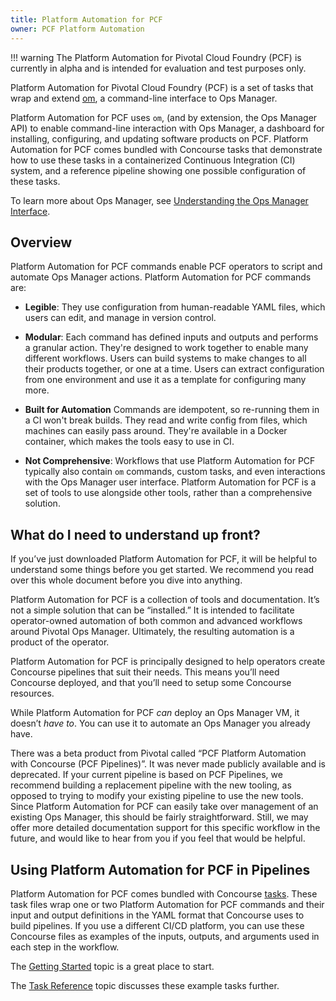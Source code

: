 ```yaml
---
title: Platform Automation for PCF
owner: PCF Platform Automation
---
```

!!! warning
    The Platform Automation for Pivotal Cloud Foundry (PCF) is currently in alpha and is intended for evaluation and test purposes only.

Platform Automation for Pivotal Cloud Foundry (PCF)
is a set of tasks that wrap and extend [om][om],
a command-line interface to Ops Manager.

Platform Automation for PCF uses `om`,
(and by extension, the Ops Manager API)
to enable command-line interaction with Ops Manager,
a dashboard for installing, configuring, and updating software products on PCF.
Platform Automation for PCF comes bundled with Concourse tasks
that demonstrate how to use these tasks
in a containerized Continuous Integration (CI) system,
and a reference pipeline
showing one possible configuration of these tasks.

To learn more about Ops Manager,
see [Understanding the Ops Manager Interface][understanding-opsman].

## Overview
Platform Automation for PCF commands enable PCF operators
to script and automate Ops Manager actions.
Platform Automation for PCF commands are:

* **Legible**: They use configuration from
human-readable YAML files,
which users can edit,
and manage in version control.

* **Modular**: Each command has defined inputs and outputs
and performs a granular action.
They're designed to work together
to enable many different workflows.
Users can build systems to make changes to all their products together,
or one at a time.
Users can extract configuration from one environment
and use it as a template for configuring many more.

* **Built for Automation** Commands are idempotent,
so re-running them in a CI won't break builds.
They read and write config from files,
which machines can easily pass around.
They're available in a Docker container,
which makes the tools easy to use in CI.

* **Not Comprehensive**: Workflows that use Platform Automation for PCF
typically also contain `om` commands, custom tasks,
and even interactions with the Ops Manager user interface.
Platform Automation for PCF is a set of tools to use alongside other tools,
rather than a comprehensive solution.

## What do I need to understand up front?
If you’ve just downloaded Platform Automation for PCF,
it will be helpful to understand some things before you get started.
We recommend you read over this whole document before you dive into anything.

Platform Automation for PCF is a collection of tools and documentation.
It’s not a simple solution that can be “installed.”
It is intended to facilitate operator-owned automation
of both common and advanced workflows around Pivotal Ops Manager.
Ultimately, the resulting automation is a product of the operator.

Platform Automation for PCF is principally designed
to help operators create Concourse pipelines that suit their needs.
This means you’ll need Concourse deployed, and that you’ll need to setup some Concourse resources.

While Platform Automation for PCF _can_ deploy an Ops Manager VM, it doesn’t _have to_.
You can use it to automate an Ops Manager you already have.

There was a beta product from Pivotal called
“PCF Platform Automation with Concourse (PCF Pipelines)”.
It was never made publicly available and is deprecated.
If your current pipeline is based on PCF Pipelines,
we recommend building a replacement pipeline with the new tooling,
as opposed to trying to modify your existing pipeline to use the new tools.
Since Platform Automation for PCF can easily take over management of an existing Ops Manager,
this should be fairly straightforward.
Still, we may offer more detailed documentation support for this specific workflow in the future,
and would like to hear from you if you feel that would be helpful.

##  Using Platform Automation for PCF in Pipelines
Platform Automation for PCF comes bundled with Concourse [tasks][concourse-task-definition].
These task files wrap one or two Platform Automation for PCF commands
and their input and output definitions
in the YAML format that Concourse uses to build pipelines.
If you use a different CI/CD platform, you can use these Concourse files as examples
of the inputs, outputs, and arguments used in each step in the workflow.

The [Getting Started][getting-started] topic is a great place to start.

The [Task Reference][task-reference] topic discusses these example tasks further.

[task-reference]: reference/task.md
[concourse-task-definition]: https://concourse-ci.org/tasks.html
[getting-started]: ./getting-started.md
[om]: https://github.com/pivotal-cf/om
[understanding-opsman]: http://docs.pivotal.io/pivotalcf/customizing/pcf-interface.html
